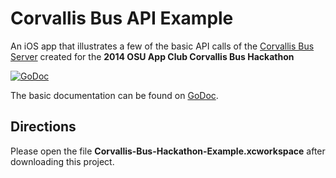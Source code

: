 Corvallis Bus API Example
=============

An iOS app that illustrates a few of the basic API calls of the [Corvallis Bus Server](https://github.com/OSU-App-Club/corvallis-bus-server) created for the **2014 OSU App Club Corvallis Bus Hackathon**

[![GoDoc](https://godoc.org/github.com/OSU-App-Club/corvallis-bus-server?status.png)](https://godoc.org/github.com/OSU-App-Club/corvallis-bus-server)

The basic documentation can be found on [GoDoc](http://godoc.org/github.com/OSU-App-Club/corvallis-bus-server).

## Directions

Please open the file **Corvallis-Bus-Hackathon-Example.xcworkspace** after downloading this project.

